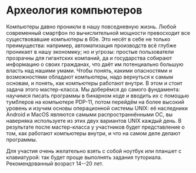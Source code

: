 # Археология компьютеров
Компьютеры давно проникли в нашу повседневную жизнь. Любой современный
смартфон по вычислительной мощности превосходит все существовавшие
компьютеры в 60е. Это несёт в себе не только преимущества: например,
автоматизация производств всё глубже проникает в нашу экономику; но и
угрозы: простые пользователи прозрачны для гигантских компаний, да и
государства собирают информацию о своих гражданах, что даёт им потенциально
большую власть над нашими умами. Чтобы понять, какими опасностями и
возможностями обладают компьютеры, надо вернуться к самым основам, и понять,
как компьютеры работают внутри. В этом и стоит задача этого мастер-класса.
Мы доберёмся до самого фундамента: научимся писать программы в бинарном коде
и вводить их с помощью тумблеров на компьютере PDP-11, потом перейдём на
более высокий уровень и изучим основы операционной системы UNIX: её
наследники Android и MacOS являются самыми распространнёнными ОС, вы
наверняка используете из этих двух вариантов UNIX каждый день. В результате
после мастер-класса у участников будет представление о том, как работают
компьютеры внутри, и что на самом деле делают программы.

Для участия очень желательно взять с собой ноутбук или планшет с
клавиатурой: так будет проще выполнять задания туториала. Рекомендованный
возраст 14--20 лет.
